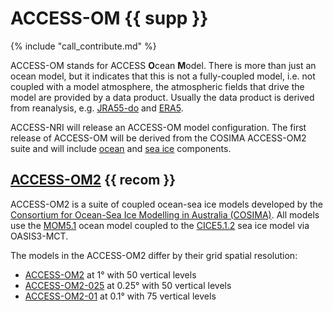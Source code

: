 
# ACCESS-OM {{ supp }}

{% include "call_contribute.md" %}

ACCESS-OM stands for ACCESS **O**cean **M**odel. There is more than just an ocean model, but it indicates that this is not a fully-coupled model, i.e. not coupled with a model atmosphere, the atmospheric fields that drive the model are provided by a data product. Usually the data product is derived from reanalysis, e.g. [JRA55-do] and [ERA5].

ACCESS-NRI will release an ACCESS-OM model configuration. The first release of ACCESS-OM will be derived from the COSIMA ACCESS-OM2 suite and will include [ocean] and [sea ice] components.

## [ACCESS-OM2][COSIMA-models] {{ recom }}

ACCESS-OM2 is a suite of coupled ocean-sea ice models developed by the [Consortium for Ocean-Sea Ice Modelling in Australia (COSIMA)][COSIMA]. All models use the [MOM5.1][MOM5.1] ocean model coupled to the [CICE5.1.2][CICE5.1.2] sea ice model via OASIS3-MCT.

The models in the ACCESS-OM2 differ by their grid spatial resolution:

 - [ACCESS-OM2][ACCESS-OM2] at 1° with 50 vertical levels
 - [ACCESS-OM2-025][ACCESS-OM2-025] at 0.25° with 50 vertical levels
 - [ACCESS-OM2-01][ACCESS-OM2-01] at 0.1° with 75 vertical levels

[ocean]: ../model_components/ocean/
[sea ice]: ../model_components/sea-ice/

[JRA55-do]: ../model_evaluation/datasets.md#jra55
[ERA5]: ../model_evaluation/datasets.md#era5

[COSIMA]: http://cosima.org.au/
[COSIMA-models]: http://cosima.org.au/index.php/models/
[MOM5.1]: https://mom-ocean.github.io/
[CICE5.1.2]: https://github.com/CICE-Consortium/CICE-svn-trunk/tree/cice-5.1.2
[ACCESS-OM2]: http://cosima.org.au/index.php/models/access-om2/
[ACCESS-OM2-025]: http://cosima.org.au/index.php/models/access-om2-025/
[ACCESS-OM2-01]: http://cosima.org.au/index.php/models/access-om2-01-2/